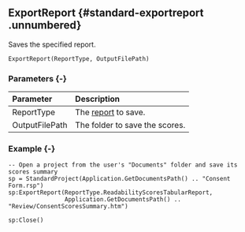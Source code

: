 ## ExportReport {#standard-exportreport .unnumbered}

Saves the specified report.

```{sql}
ExportReport(ReportType, OutputFilePath) 
```

### Parameters {-}

Parameter | Description
| :-- | :-- |
ReportType | The [report](#reporttype) to save.
OutputFilePath | The folder to save the scores.

### Example {-}

```{sql}
-- Open a project from the user's "Documents" folder and save its scores summary
sp = StandardProject(Application.GetDocumentsPath() .. "Consent Form.rsp")
sp:ExportReport(ReportType.ReadabilityScoresTabularReport,
                Application.GetDocumentsPath() .. "Review/ConsentScoresSummary.htm")

sp:Close()
```